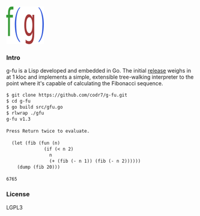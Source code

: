![Logo](logo.png)

### Intro
g-fu is a Lisp developed and embedded in Go. The initial [release](https://github.com/codr7/g-fu/tree/master/v1) weighs in at 1 kloc and implements a simple, extensible tree-walking interpreter to the point where it's capable of calculating the Fibonacci sequence.

```
$ git clone https://github.com/codr7/g-fu.git
$ cd g-fu
$ go build src/gfu.go
$ rlwrap ./gfu
g-fu v1.3

Press Return twice to evaluate.

  (let (fib (fun (n)
              (if (< n 2)
                n
                (+ (fib (- n 1)) (fib (- n 2))))))
    (dump (fib 20)))

6765
```

### License
LGPL3
